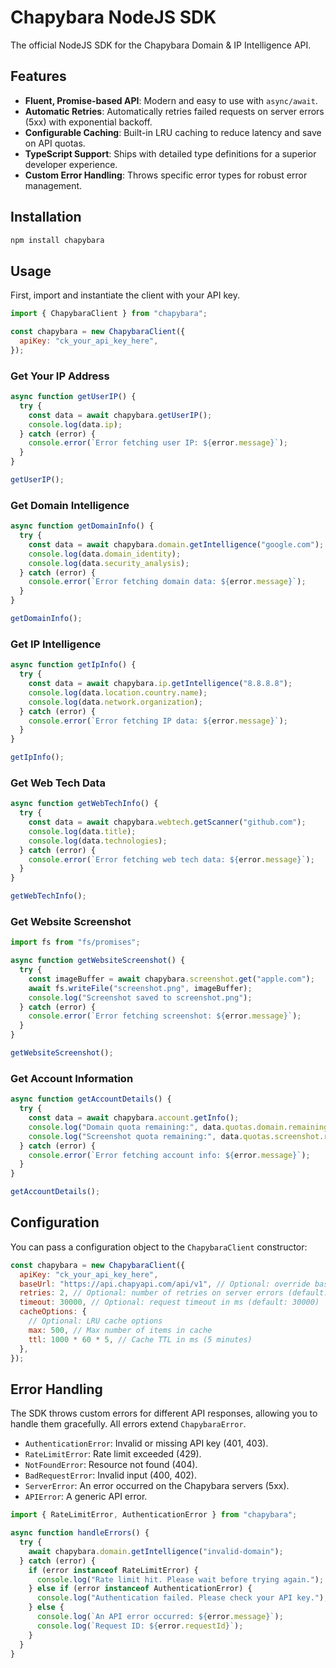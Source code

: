 # Chapybara NodeJS SDK

The official NodeJS SDK for the Chapybara Domain & IP Intelligence API.

## Features

- **Fluent, Promise-based API**: Modern and easy to use with `async/await`.
- **Automatic Retries**: Automatically retries failed requests on server errors (5xx) with exponential backoff.
- **Configurable Caching**: Built-in LRU caching to reduce latency and save on API quotas.
- **TypeScript Support**: Ships with detailed type definitions for a superior developer experience.
- **Custom Error Handling**: Throws specific error types for robust error management.

## Installation

```bash
npm install chapybara
```

## Usage

First, import and instantiate the client with your API key.

```javascript
import { ChapybaraClient } from "chapybara";

const chapybara = new ChapybaraClient({
  apiKey: "ck_your_api_key_here",
});
```

### Get Your IP Address

```javascript
async function getUserIP() {
  try {
    const data = await chapybara.getUserIP();
    console.log(data.ip);
  } catch (error) {
    console.error(`Error fetching user IP: ${error.message}`);
  }
}

getUserIP();
```

### Get Domain Intelligence

```javascript
async function getDomainInfo() {
  try {
    const data = await chapybara.domain.getIntelligence("google.com");
    console.log(data.domain_identity);
    console.log(data.security_analysis);
  } catch (error) {
    console.error(`Error fetching domain data: ${error.message}`);
  }
}

getDomainInfo();
```

### Get IP Intelligence

```javascript
async function getIpInfo() {
  try {
    const data = await chapybara.ip.getIntelligence("8.8.8.8");
    console.log(data.location.country.name);
    console.log(data.network.organization);
  } catch (error) {
    console.error(`Error fetching IP data: ${error.message}`);
  }
}

getIpInfo();
```

### Get Web Tech Data

```javascript
async function getWebTechInfo() {
  try {
    const data = await chapybara.webtech.getScanner("github.com");
    console.log(data.title);
    console.log(data.technologies);
  } catch (error) {
    console.error(`Error fetching web tech data: ${error.message}`);
  }
}

getWebTechInfo();
```

### Get Website Screenshot

```javascript
import fs from "fs/promises";

async function getWebsiteScreenshot() {
  try {
    const imageBuffer = await chapybara.screenshot.get("apple.com");
    await fs.writeFile("screenshot.png", imageBuffer);
    console.log("Screenshot saved to screenshot.png");
  } catch (error) {
    console.error(`Error fetching screenshot: ${error.message}`);
  }
}

getWebsiteScreenshot();
```

### Get Account Information

```javascript
async function getAccountDetails() {
  try {
    const data = await chapybara.account.getInfo();
    console.log("Domain quota remaining:", data.quotas.domain.remaining);
    console.log("Screenshot quota remaining:", data.quotas.screenshot.remaining);
  } catch (error) {
    console.error(`Error fetching account info: ${error.message}`);
  }
}

getAccountDetails();
```

## Configuration

You can pass a configuration object to the `ChapybaraClient` constructor:

```javascript
const chapybara = new ChapybaraClient({
  apiKey: "ck_your_api_key_here",
  baseUrl: "https://api.chapyapi.com/api/v1", // Optional: override base URL
  retries: 2, // Optional: number of retries on server errors (default: 2)
  timeout: 30000, // Optional: request timeout in ms (default: 30000)
  cacheOptions: {
    // Optional: LRU cache options
    max: 500, // Max number of items in cache
    ttl: 1000 * 60 * 5, // Cache TTL in ms (5 minutes)
  },
});
```

## Error Handling

The SDK throws custom errors for different API responses, allowing you to handle them gracefully. All errors extend `ChapybaraError`.

- `AuthenticationError`: Invalid or missing API key (401, 403).
- `RateLimitError`: Rate limit exceeded (429).
- `NotFoundError`: Resource not found (404).
- `BadRequestError`: Invalid input (400, 402).
- `ServerError`: An error occurred on the Chapybara servers (5xx).
- `APIError`: A generic API error.

```javascript
import { RateLimitError, AuthenticationError } from "chapybara";

async function handleErrors() {
  try {
    await chapybara.domain.getIntelligence("invalid-domain");
  } catch (error) {
    if (error instanceof RateLimitError) {
      console.log("Rate limit hit. Please wait before trying again.");
    } else if (error instanceof AuthenticationError) {
      console.log("Authentication failed. Please check your API key.");
    } else {
      console.log(`An API error occurred: ${error.message}`);
      console.log(`Request ID: ${error.requestId}`);
    }
  }
}
```
